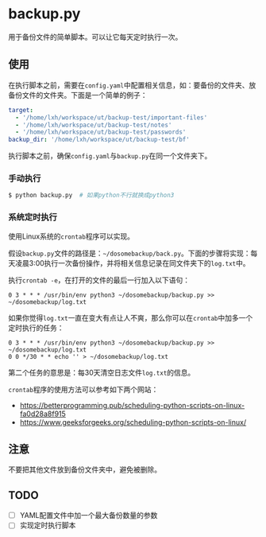 # backup.py

用于备份文件的简单脚本。可以让它每天定时执行一次。

## 使用

在执行脚本之前，需要在`config.yaml`中配置相关信息，如：要备份的文件夹、放备份文件的文件夹。下面是一个简单的例子：

```yaml
target:
  - '/home/lxh/workspace/ut/backup-test/important-files'
  - '/home/lxh/workspace/ut/backup-test/notes'
  - '/home/lxh/workspace/ut/backup-test/passwords'
backup_dir: '/home/lxh/workspace/ut/backup-test/bf'
```

执行脚本之前，确保`config.yaml`与`backup.py`在同一个文件夹下。

### 手动执行

```bash
$ python backup.py  # 如果python不行就换成python3
```

### 系统定时执行

使用Linux系统的`crontab`程序可以实现。

假设`backup.py`文件的路径是：`~/dosomebackup/back.py`。下面的步骤将实现：每天凌晨3:00执行一次备份操作，并将相关信息记录在同文件夹下的`log.txt`中。

执行`crontab -e`，在打开的文件的最后一行加入以下语句：

```
0 3 * * * /usr/bin/env python3 ~/dosomebackup/backup.py >> ~/dosomebackup/log.txt
```

如果你觉得`log.txt`一直在变大有点让人不爽，那么你可以在`crontab`中加多一个定时执行的任务：

```
0 3 * * * /usr/bin/env python3 ~/dosomebackup/backup.py >> ~/dosomebackup/log.txt
0 0 */30 * * echo '' > ~/dosomebackup/log.txt
```

第二个任务的意思是：每30天清空日志文件`log.txt`的信息。

`crontab`程序的使用方法可以参考如下两个网站：

- <https://betterprogramming.pub/scheduling-python-scripts-on-linux-fa0d28a8f915>
- <https://www.geeksforgeeks.org/scheduling-python-scripts-on-linux/>

## 注意

不要把其他文件放到备份文件夹中，避免被删除。

## TODO

- [ ] YAML配置文件中加一个最大备份数量的参数
- [ ] 实现定时执行脚本
